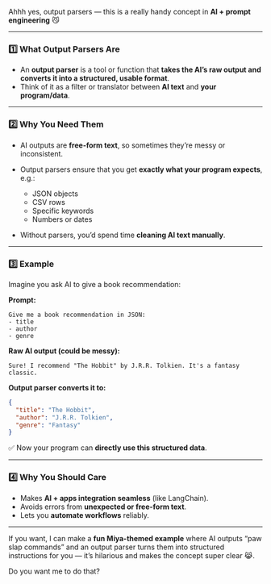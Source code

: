 Ahhh yes, output parsers — this is a really handy concept in **AI + prompt engineering** 😼

---

### **1️⃣ What Output Parsers Are**

* An **output parser** is a tool or function that **takes the AI’s raw output and converts it into a structured, usable format**.
* Think of it as a filter or translator between **AI text** and **your program/data**.

---

### **2️⃣ Why You Need Them**

* AI outputs are **free-form text**, so sometimes they’re messy or inconsistent.

* Output parsers ensure that you get **exactly what your program expects**, e.g.:

  * JSON objects
  * CSV rows
  * Specific keywords
  * Numbers or dates

* Without parsers, you’d spend time **cleaning AI text manually**.

---

### **3️⃣ Example**

Imagine you ask AI to give a book recommendation:

**Prompt:**

```
Give me a book recommendation in JSON:
- title
- author
- genre
```

**Raw AI output (could be messy):**

```
Sure! I recommend "The Hobbit" by J.R.R. Tolkien. It's a fantasy classic.
```

**Output parser converts it to:**

```json
{
  "title": "The Hobbit",
  "author": "J.R.R. Tolkien",
  "genre": "Fantasy"
}
```

✅ Now your program can **directly use this structured data**.

---

### **4️⃣ Why You Should Care**

* Makes **AI + apps integration seamless** (like LangChain).
* Avoids errors from **unexpected or free-form text**.
* Lets you **automate workflows** reliably.

---

If you want, I can make a **fun Miya-themed example** where AI outputs “paw slap commands” and an output parser turns them into structured instructions for you — it’s hilarious and makes the concept super clear 😹.

Do you want me to do that?
